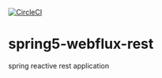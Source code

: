 [![CircleCI](https://circleci.com/gh/twolak88/spring5-webflux-rest.svg?style=svg&circle-token=53b3cc12ac1b1cc7e4ace01cb7fe455f211332df)](https://app.circleci.com/pipelines/github/twolak88/spring5-webflux-rest?branch=master)

# spring5-webflux-rest
spring reactive rest application
